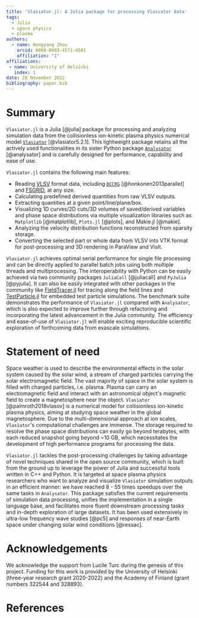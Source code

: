 ```yaml
---
title: 'Vlasiator.jl: A Julia package for processing Vlasiator data'
tags:
  - Julia
  - space physics
  - plasma
authors:
  - name: Hongyang Zhou
    orcid: 0000-0003-4571-4501
    affiliation: "1"
affiliations:
 - name: University of Helsinki
   index: 1
date: 28 November 2022
bibliography: paper.bib
---
```


# Summary

`Vlasiator.jl` is a Julia [@julia] package for processing and analyzing simulation data from the collisionless ion-kinetic plasma physics numerical model [`Vlasiator`](https://github.com/fmihpc/vlasiator) [@vlasiator5.2.1].
This lightweight package retains all the actively used functionalities in its sister Python package [`Analysator`](https://github.com/fmihpc/analysator) [@analysator] and is carefully designed for performance, capability and ease of use.

`Vlasiator.jl` contains the following main features:

- Reading [VLSV](https://github.com/fmihpc/vlsv) format data, including [`DCCRG`](https://github.com/fmihpc/dccrg) [@honkonen2013parallel] and [FSGRID](https://github.com/fmihpc/fsgrid), at any size.
- Calculating predefined derived quantities from raw VLSV outputs.
- Extracting quantities at a given point/line/plane/box.
- Visualizing 1D curves/2D cuts/3D volumes of saved/derived variables and phase space distributions via multiple visualization libraries such as `Matplotlib` [@matplotlib], `Plots.jl` [@plots], and Makie.jl [@makie].
- Analyzing the velocity distribution functions reconstructed from sparsity storage.
- Converting the selected part or whole data from VLSV into VTK format for post-processing and 3D rendering in ParaView and VisIt.

`Vlasiator.jl` achieves optimal serial performance for single file processing and can be directly applied to parallel batch jobs using both multiple threads and multiprocessing.
The interoperability with Python can be easily achieved via two community packages `JuliaCall` [@juliacall] and `PyJulia` [@pyjulia].
It can also be easily integrated with other packages in the community like [FieldTracer.jl](https://github.com/henry2004y/FieldTracer.jl) for tracing along the field lines and [TestParticle.jl](https://github.com/henry2004y/TestParticle.jl) for embedded test particle simulations.
The benchmark suite demonstrates the performance of `Vlasiator.jl` compared with `Analysator`, which is also expected to improve further through refactoring and incorporating the latest advancement in the Julia community.
The efficiency and ease-of-use of `Vlasiator.jl` will enable exciting reproducible scientific exploration of forthcoming data from exascale simulations.

# Statement of need

Space weather is used to describe the environmental effects in the solar system caused by the solar wind, a stream of charged particles carrying the solar electromagnetic field.
The vast majority of space in the solar system is filled with charged particles, i.e. plasma.  Plasma can carry an electromagnetic field and interact with an astronomical object's magnetic field to create a magnetosphere near the object.
`Vlasiator` [@palmroth2018vlasov] is a numerical model for collisionless ion-kinetic plasma physics, aiming at studying space weather in the global magnetosphere.
Due to the multi-dimensional approach at ion scales, `Vlasiator`'s computational challenges are immense.
The storage required to resolve the phase space distributions can easily go beyond terabytes, with each reduced snapshot going beyond ~10 GB, which necessitates the development of high performance programs for processing the data.

`Vlasiator.jl` tackles the post-processing challenges by taking advantage of novel techniques shared in the open source community, which is built from the ground up to leverage the power of Julia and successful tools written in C++ and Python.
It is targeted at space plasma physics researchers who want to analyze and visualize `Vlasiator` simulation outputs in an efficient manner: we have reached 8 - 55 times speedups over the same tasks in `Analysator`.
This package satisfies the current requirements of simulation data processing, unifies the implementation in a single language base, and facilitates more fluent downstream processing tasks and in-depth exploration of large datasets.
It has been used extensively in ultra-low frequency wave studies [@pc5] and responses of near-Earth space under changing solar wind conditions [@ressac].

# Acknowledgements

We acknowledge the support from Lucile Turc during the genesis of this project.
Funding for this work is provided by the University of Helsinki (three-year research grant 2020-2022) and the Academy of Finland (grant numbers 322544 and 328893).

# References
